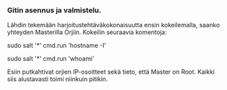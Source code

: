 ### Gitin asennus ja valmistelu. 

Lähdin tekemään harjoitustehtäväkokonaisuutta ensin kokeilemalla, saanko yhteyden Masterilla Orjiin. Kokeilin seuraavia komentoja:

sudo salt '*' cmd.run 'hostname -I'

sudo salt '*' cmd.run 'whoami'

Esiin putkahtivat orjien IP-osoitteet sekä tieto, että Master on Root. Kaikki siis alustavasti toimi niinkuin pitikin.
